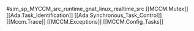 #sim_sp_MYCCM_src_runtime_gnat_linux_realtime_src
[[MCCM.Mutex]]
[[Ada.Task_Identification]]
[[Ada.Synchronous_Task_Control]]
[[Mccm.Trace]]
[[MCCM.Exceptions]]
[[MCCM.Config_Tasks]]
